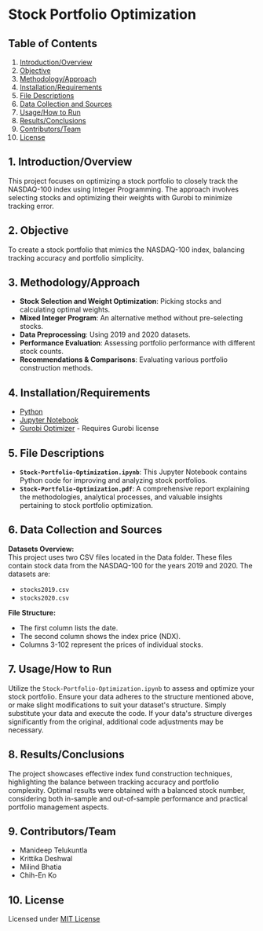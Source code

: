 # Stock Portfolio Optimization

## Table of Contents
1. [Introduction/Overview](#introductionoverview)
2. [Objective](#objective)
3. [Methodology/Approach](#methodologyapproach)
4. [Installation/Requirements](#installationrequirements)
5. [File Descriptions](#file-descriptions)
6. [Data Collection and Sources](#data-collection-and-sources)
7. [Usage/How to Run](#usagehow-to-run)
8. [Results/Conclusions](#resultsconclusions)
9. [Contributors/Team](#contributorsteam)
10. [License](#license)

## 1. Introduction/Overview
This project focuses on optimizing a stock portfolio to closely track the NASDAQ-100 index using Integer Programming. The approach involves selecting stocks and optimizing their weights with Gurobi to minimize tracking error.

## 2. Objective
To create a stock portfolio that mimics the NASDAQ-100 index, balancing tracking accuracy and portfolio simplicity.

## 3. Methodology/Approach
- **Stock Selection and Weight Optimization**: Picking stocks and calculating optimal weights.
- **Mixed Integer Program**: An alternative method without pre-selecting stocks.
- **Data Preprocessing**: Using 2019 and 2020 datasets.
- **Performance Evaluation**: Assessing portfolio performance with different stock counts.
- **Recommendations & Comparisons**: Evaluating various portfolio construction methods.

## 4. Installation/Requirements
- [Python](https://www.python.org/downloads/)
- [Jupyter Notebook](https://jupyter.org/install)
- [Gurobi Optimizer](https://www.gurobi.com/downloads/) - Requires Gurobi license

## 5. File Descriptions
- **`Stock-Portfolio-Optimization.ipynb`**: This Jupyter Notebook contains Python code for improving and analyzing stock portfolios.
- **`Stock-Portfolio-Optimization.pdf`**: A comprehensive report explaining the methodologies, analytical processes, and valuable insights pertaining to stock portfolio optimization.

## 6. Data Collection and Sources

**Datasets Overview:**  
This project uses two CSV files located in the Data folder. These files contain stock data from the NASDAQ-100 for the years 2019 and 2020. The datasets are:

- `stocks2019.csv`
- `stocks2020.csv`

**File Structure:**  
- The first column lists the date.
- The second column shows the index price (NDX).
- Columns 3-102 represent the prices of individual stocks.

## 7. Usage/How to Run
Utilize the `Stock-Portfolio-Optimization.ipynb` to assess and optimize your stock portfolio. Ensure your data adheres to the structure mentioned above, or make slight modifications to suit your dataset's structure. Simply substitute your data and execute the code. If your data's structure diverges significantly from the original, additional code adjustments may be necessary.

## 8. Results/Conclusions
The project showcases effective index fund construction techniques, highlighting the balance between tracking accuracy and portfolio complexity. Optimal results were obtained with a balanced stock number, considering both in-sample and out-of-sample performance and practical portfolio management aspects.

## 9. Contributors/Team
- Manideep Telukuntla
- Krittika Deshwal
- Milind Bhatia
- Chih-En Ko

## 10. License
Licensed under [MIT License](https://github.com/ManideepTelukuntla/InvestigateTMDBMovieData/blob/master/LICENSE)
